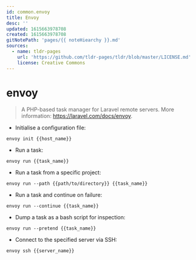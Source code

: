 ```yaml
---
id: common.envoy
title: Envoy
desc: ''
updated: 1615663978708
created: 1615663978708
gitNotePath: 'pages/{{ noteHiearchy }}.md'
sources:
  - name: tldr-pages
    url: 'https://github.com/tldr-pages/tldr/blob/master/LICENSE.md'
    license: Creative Commons
---
```

# envoy

> A PHP-based task manager for Laravel remote servers.
> More information: <https://laravel.com/docs/envoy>.

- Initialise a configuration file:

`envoy init {{host_name}}`

- Run a task:

`envoy run {{task_name}}`

- Run a task from a specific project:

`envoy run --path {{path/to/directory}} {{task_name}}`

- Run a task and continue on failure:

`envoy run --continue {{task_name}}`

- Dump a task as a bash script for inspection:

`envoy run --pretend {{task_name}}`

- Connect to the specified server via SSH:

`envoy ssh {{server_name}}`

